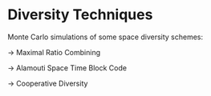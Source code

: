 # Diversity Techniques

Monte Carlo simulations of some space diversity schemes:

-> Maximal Ratio Combining

-> Alamouti Space Time Block Code

-> Cooperative Diversity
